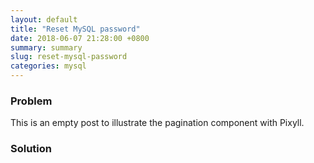 ```yaml
---
layout: default
title: "Reset MySQL password"
date: 2018-06-07 21:28:00 +0800
summary: summary
slug: reset-mysql-password
categories: mysql
---
```


### Problem



This is an empty post to illustrate the pagination component with Pixyll.



### Solution

